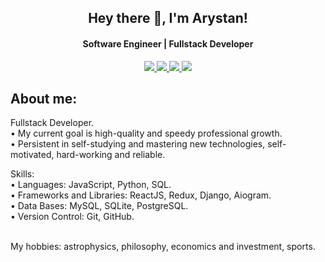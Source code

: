 <h2 align="center">Hey there 👋, I'm Arystan!
</h2>

<h4 align="center" >Software Engineer | Fullstack Developer</h3>
<div id="badges" align="center">
  <a href="https://www.instagram.com/quitter_17/">
    <img src=https://camo.githubusercontent.com/199ecd43013ba40b0aad986ff91390f4402be5293bf1f8a3893078f7fa0e9a6f/68747470733a2f2f696d672e736869656c64732e696f2f62616467652f696e7374616772616d2d4646303046462e7376673f267374796c653d666c6174266c6f676f3d696e7374616772616d266c6f676f436f6c6f723d7768697465>
  </a>
  <a href="">
  <img src="https://camo.githubusercontent.com/57f24d1a93d4397ee45731b41dcb16e53fe33fe71e63ce52d754e992ce0f9c93/68747470733a2f2f696d672e736869656c64732e696f2f62616467652f766b2d2532333030373742352e7376673f267374796c653d666c6174266c6f676f3d766b266c6f676f436f6c6f723d7768697465">
  </a>
  <a href="">
  <img src="https://camo.githubusercontent.com/03b913033d6113129dd4eaa3779dd09583255ded8b88262bbbc88cbfa61e216d/68747470733a2f2f696d672e736869656c64732e696f2f62616467652f74656c656772616d2d2532333030373742352e7376673f267374796c653d666c6174266c6f676f3d74656c656772616d266c6f676f436f6c6f723d7768697465">
  </a>
   <a href="https://twitter.com/Bl4MD7AGPWNUsYh">
  <img src="https://camo.githubusercontent.com/c9af4702c1a2373662767919e1da0bc7920fa81ccc379a6ffcf4d1f49b5153cc/68747470733a2f2f696d672e736869656c64732e696f2f62616467652f747769747465722d2532333144413146322e7376673f267374796c653d666c6174266c6f676f3d74776974746572266c6f676f436f6c6f723d7768697465">
  </a>
</div>
<h2>About me:</h2>

Fullstack Developer. <br>
• My current goal is high-quality and speedy professional growth. <br>
• Persistent in self-studying and mastering new technologies, self-motivated, hard-working and reliable. 

Skills: <br>
• Languages: JavaScript, Python, SQL. <br>
• Frameworks and Libraries: ReactJS, Redux, Django, Aiogram. <br>
• Data Bases: MySQL, SQLite, PostgreSQL. <br>
• Version Control: Git, GitHub. <br> <br>

My hobbies: astrophysics, philosophy, economics and investment, sports.
